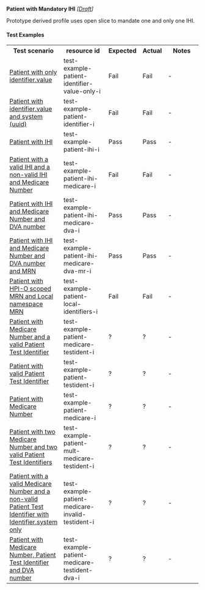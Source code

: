 **Patient with Mandatory IHI** *[[Draft](http://hl7.org/fhir/r4/valueset-publication-status.html)]*

Prototype derived profile uses open slice to mandate one and only one IHI.

#### Test Examples

<table class="list" style="width:100%">
    <colgroup>
       <col span="1" style="width: 19%;"/>
       <col span="1" style="width: 25%;"/>
       <col span="1" style="width: 10%;"/>
       <col span="1" style="width: 10%;"/>
       <col span="1" style="width: 20%;"/>
    </colgroup>
	<tbody>
      <tr>
        <th>Test scenario</th>
        <th>resource id</th>
        <th>Expected</th>
        <th>Actual</th>
		<th>Notes</th>
      </tr>
      <tr>
        <td><a href="Patient-test-example-patient-identifier-value-only-i.html">Patient with only identifier.value</a></td>
        <td>test-example-patient-identifier-value-only-i</td>
        <td>Fail</td>
        <td>Fail</td>
        <td>-</td>
      </tr>
      <tr>
        <td><a href="Patient-test-example-patient-identifier-i.html">Patient with identifier.value and system (uuid)</a></td>
        <td>test-example-patient-identifier-i</td>
        <td>Fail</td>
        <td>Fail</td>
        <td>-</td>
      </tr>
      <tr>
        <td><a href="Patient-test-example-patient-ihi-i.html">Patient with IHI</a></td>
        <td>test-example-patient-ihi-i</td>
        <td>Pass</td>
        <td>Pass</td>
        <td>-</td>
      </tr>
      <tr>
        <td><a href="Patient-test-example-patient-ihi-medicare-i.html">Patient with a valid IHI and a non-valid IHI and Medicare Number</a></td>
        <td>test-example-patient-ihi-medicare-i</td>
        <td>Fail</td>
        <td>Fail</td>
        <td>-</td>
      </tr>
      <tr>
        <td><a href="Patient-test-example-patient-ihi-medicare-dva-i.html">Patient with IHI and Medicare Number and DVA number</a></td>
        <td>test-example-patient-ihi-medicare-dva-i</td>
        <td>Pass</td>
        <td>Pass</td>
        <td>-</td>
      </tr>
      <tr>
        <td><a href="Patient-test-example-patient-ihi-medicare-dva-mr-i.html">Patient with IHI and Medicare Number and DVA number and MRN</a></td>
        <td>test-example-patient-ihi-medicare-dva-mr-i</td>
        <td>Pass</td>
        <td>Pass</td>
        <td>-</td>
      </tr>
      <tr>
        <td><a href="Patient-test-example-patient-local-identifiers-i.html">Patient with HPI-O scoped MRN and Local namespace MRN</a></td>
        <td>test-example-patient-local-identifiers-i</td>
        <td>Fail</td>
        <td>Fail</td>
        <td>-</td>
      </tr>
      <tr>
        <td><a href="Patient-test-example-patient-medicare-testident-i.html">Patient with Medicare Number and a valid Patient Test Identifier</a></td>
        <td>test-example-patient-medicare-testident-i</td>
        <td>?</td>
        <td>?</td>
        <td>-</td>
      </tr>
      <tr>
        <td><a href="Patient-test-example-patient-testident-i.html">Patient with valid Patient Test Identifier</a></td>
        <td>test-example-patient-testident-i</td>
        <td>?</td>
        <td>?</td>
        <td>-</td>
      </tr>
      <tr>
        <td><a href="Patient-test-example-patient-medicare-i.html">Patient with Medicare Number</a></td>
        <td>test-example-patient-medicare-i</td>
        <td>?</td>
        <td>?</td>
        <td>-</td>
      </tr>
      <tr>
        <td><a href="Patient-test-example-patient-mult-medicare-testident-i.html">Patient with two Medicare Number and two valid Patient Test Identifiers</a></td>
        <td>test-example-patient-mult-medicare-testident-i</td>
        <td>?</td>
        <td>?</td>
        <td>-</td>
      </tr>
      <tr>
        <td><a href="Patient-test-example-patient-medicare-invalid-testident-i.html">Patient with a valid Medicare Number and a non-valid Patient Test Identifier with Identifier.system only</a></td>
        <td>test-example-patient-medicare-invalid-testident-i</td>
        <td>?</td>
        <td>?</td>
        <td>-</td>
      </tr>
      <tr>
        <td><a href="Patient-test-example-patient-medicare-testident-dva-i.html">Patient with Medicare Number, Patient Test Identifier and DVA number</a></td>
        <td>test-example-patient-medicare-testident-dva-i</td>
        <td>?</td>
        <td>?</td>
        <td>-</td>
      </tr>
    </tbody>
</table>

